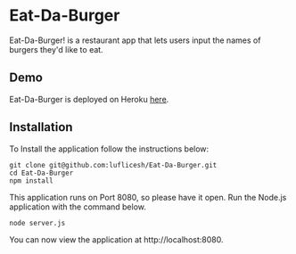 # Eat-Da-Burger

Eat-Da-Burger! is a restaurant app that lets users input the names of burgers they'd like to eat.

## Demo

Eat-Da-Burger is deployed on Heroku [here]().

## Installation
To Install the application follow the instructions below:

```
git clone git@github.com:luflicesh/Eat-Da-Burger.git
cd Eat-Da-Burger
npm install
```

This application runs on Port 8080, so please have it open. Run the Node.js application with the command below.

`node server.js`

You can now view the application at http://localhost:8080.